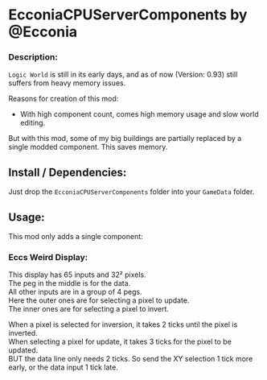 # EcconiaCPUServerComponents by @Ecconia

### Description:

`Logic World` is still in its early days, and as of now (Version: 0.93) still suffers from heavy memory issues.

Reasons for creation of this mod:

- With high component count, comes high memory usage and slow world editing.

But with this mod, some of my big buildings are partially replaced by a single modded component. This saves memory. 

## Install / Dependencies:

Just drop the `EcconiaCPUServerComponents` folder into your `GameData` folder.

## Usage:

This mod only adds a single component:

### Eccs Weird Display:

This display has 65 inputs and 32² pixels.\
The peg in the middle is for the data.\
All other inputs are in a group of 4 pegs.\
Here the outer ones are for selecting a pixel to update.\
The inner ones are for selecting a pixel to invert.

When a pixel is selected for inversion, it takes 2 ticks until the pixel is inverted.\
When selecting a pixel for update, it takes 3 ticks for the pixel to be updated.\
BUT the data line only needs 2 ticks. So send the XY selection 1 tick more early, or the data input 1 tick late.
